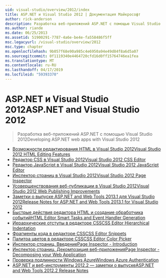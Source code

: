 ```yaml
---
uid: visual-studio/overview/2012/index
title: ASP.NET и Visual Studio 2012 | Документация Майкрософт
author: rick-anderson
description: Разработка веб-приложений ASP.NET с помощью Visual Studio 2012
ms.author: riande
ms.date: 06/25/2013
ms.assetid: 51900291-7787-4a6e-be4e-fa558486f5ff
msc.legacyurl: /visual-studio/overview/2012
msc.type: chapter
ms.openlocfilehash: 9b057f68e90a985c4e6950a94e49d84f8a6d5a07
ms.sourcegitcommit: 0f1119340e4464720cfd16d0ff15764746ea1fea
ms.translationtype: MT
ms.contentlocale: ru-RU
ms.lasthandoff: 04/17/2019
ms.locfileid: "59393370"
---
```

# <a name="aspnet-and-visual-studio-2012"></a><span data-ttu-id="9ea24-103">ASP.NET и Visual Studio 2012</span><span class="sxs-lookup"><span data-stu-id="9ea24-103">ASP.NET and Visual Studio 2012</span></span>

> <span data-ttu-id="9ea24-104">Разработка веб-приложений ASP.NET с помощью Visual Studio 2012</span><span class="sxs-lookup"><span data-stu-id="9ea24-104">Developing ASP.NET web apps with Visual Studio 2012</span></span>


- [<span data-ttu-id="9ea24-105">Возможности редактирования HTML в Visual Studio 2012</span><span class="sxs-lookup"><span data-stu-id="9ea24-105">Visual Studio 2012 HTML Editing Features</span></span>](visual-studio-2012-html-editing-features.md)
- [<span data-ttu-id="9ea24-106">Редактор CSS в Visual Studio 2012</span><span class="sxs-lookup"><span data-stu-id="9ea24-106">Visual Studio 2012 CSS Editor</span></span>](visual-studio-2012-css-editor.md)
- [<span data-ttu-id="9ea24-107">Редактор JavaScript в Visual Studio 2012</span><span class="sxs-lookup"><span data-stu-id="9ea24-107">Visual Studio 2012 JavaScript Editor</span></span>](visual-studio-2012-javascript-editor.md)
- [<span data-ttu-id="9ea24-108">Инспектор страниц в Visual Studio 2012</span><span class="sxs-lookup"><span data-stu-id="9ea24-108">Visual Studio 2012 Page Inspector</span></span>](visual-studio-2012-page-inspector.md)
- [<span data-ttu-id="9ea24-109">Усовершенствования веб-публикации в Visual Studio 2012</span><span class="sxs-lookup"><span data-stu-id="9ea24-109">Visual Studio 2012 Web Publishing Improvements</span></span>](visual-studio-2012-web-publishing-improvements.md)
- [<span data-ttu-id="9ea24-110">Заметки о выпуске ASP.NET and Web Tools 2013.1 для Visual Studio 2012</span><span class="sxs-lookup"><span data-stu-id="9ea24-110">Release Notes for ASP.NET and Web Tools 2013.1 for Visual Studio 2012</span></span>](aspnet-and-web-tools-20131-for-visual-studio-2012.md)
- [<span data-ttu-id="9ea24-111">Быстрые действия редактора HTML и создание обработчика событий</span><span class="sxs-lookup"><span data-stu-id="9ea24-111">HTML Editor Smart Tasks and Event Handler Generation</span></span>](visual-studio-vnext-videos-html-editor-smart-tasks-and-event-handler-generation.md)
- [<span data-ttu-id="9ea24-112">Иерархические отступы в редакторе CSS</span><span class="sxs-lookup"><span data-stu-id="9ea24-112">CSS Editor Hierarchical Indentation</span></span>](visual-studio-vnext-videos-css-editor-hierarchical-indentation.md)
- [<span data-ttu-id="9ea24-113">Фрагменты кода в редакторе CSS</span><span class="sxs-lookup"><span data-stu-id="9ea24-113">CSS Editor Snippets</span></span>](visual-studio-vnext-videos-css-editor-snippets.md)
- [<span data-ttu-id="9ea24-114">Палитра цветов в редакторе CSS</span><span class="sxs-lookup"><span data-stu-id="9ea24-114">CSS Editor Color Picker</span></span>](visual-studio-vnext-videos-css-editor-color-picker.md)
- [<span data-ttu-id="9ea24-115">Инспектор страниц. Введение</span><span class="sxs-lookup"><span data-stu-id="9ea24-115">Page Inspector - Introduction</span></span>](visual-studio-vnext-videos-page-inspector-introduction.md)
- [<span data-ttu-id="9ea24-116">Инспектор страниц. Декомпозиция веб-приложения</span><span class="sxs-lookup"><span data-stu-id="9ea24-116">Page Inspector - Decomposing your Web Application</span></span>](visual-studio-vnext-videos-page-inspector-decomposing-your-web-application.md)
- [<span data-ttu-id="9ea24-117">Проверка подлинности Windows Azure</span><span class="sxs-lookup"><span data-stu-id="9ea24-117">Windows Azure Authentication</span></span>](windows-azure-authentication.md)
- [<span data-ttu-id="9ea24-118">ASP.NET и веб-инструменты 2012.2 — заметки о выпуске</span><span class="sxs-lookup"><span data-stu-id="9ea24-118">ASP.NET and Web Tools 2012.2 Release Notes</span></span>](aspnet-and-web-tools-20122-release-notes-rtw.md)
